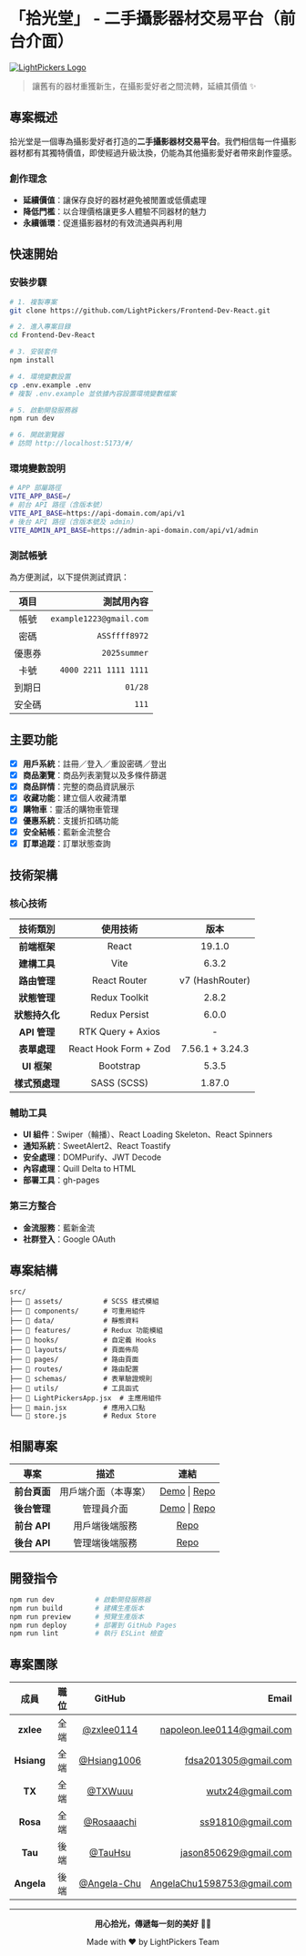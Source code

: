 # 「拾光堂」 - 二手攝影器材交易平台（前台介面）

[![LightPickers Logo](https://raw.githubusercontent.com/LightPickers/Frontend-Dev-React/refs/heads/feature/header/public/homepage/banner/banner-2-lg.png)](https://lightpickers.github.io/Frontend-Dev-React/#/)

> 讓舊有的器材重獲新生，在攝影愛好者之間流轉，延續其價值 ✨

## 專案概述

拾光堂是一個專為攝影愛好者打造的**二手攝影器材交易平台**。我們相信每一件攝影器材都有其獨特價值，即使經過升級汰換，仍能為其他攝影愛好者帶來創作靈感。

### 創作理念

- **延續價值**：讓保存良好的器材避免被閒置或低價處理
- **降低門檻**：以合理價格讓更多人體驗不同器材的魅力
- **永續循環**：促進攝影器材的有效流通與再利用

## 快速開始

### 安裝步驟

```bash
# 1. 複製專案
git clone https://github.com/LightPickers/Frontend-Dev-React.git

# 2. 進入專案目錄
cd Frontend-Dev-React

# 3. 安裝套件
npm install

# 4. 環境變數設置
cp .env.example .env
# 複製 .env.example 並依據內容設置環境變數檔案

# 5. 啟動開發服務器
npm run dev

# 6. 開啟瀏覽器
# 訪問 http://localhost:5173/#/
```

### 環境變數說明

```bash
# APP 部屬路徑
VITE_APP_BASE=/
# 前台 API 路徑（含版本號）
VITE_API_BASE=https://api-domain.com/api/v1
# 後台 API 路徑（含版本號及 admin）
VITE_ADMIN_API_BASE=https://admin-api-domain.com/api/v1/admin
```

### 測試帳號

為方便測試，以下提供測試資訊：

|  項目  |              測試用內容 |
| :----: | ----------------------: |
|  帳號  | `example1223@gmail.com` |
|  密碼  |           `ASSffff8972` |
| 優惠券 |            `2025summer` |
|  卡號  |   `4000 2211 1111 1111` |
| 到期日 |                 `01/28` |
| 安全碼 |                   `111` |

## 主要功能

- [x] **用戶系統**：註冊／登入／重設密碼／登出
- [x] **商品瀏覽**：商品列表瀏覽以及多條件篩選
- [x] **商品詳情**：完整的商品資訊展示
- [x] **收藏功能**：建立個人收藏清單
- [x] **購物車**：靈活的購物車管理
- [x] **優惠系統**：支援折扣碼功能
- [x] **安全結帳**：藍新金流整合
- [x] **訂單追蹤**：訂單狀態查詢

## 技術架構

### 核心技術

|    技術類別    |       使用技術        |      版本       |
| :------------: | :-------------------: | :-------------: |
|  **前端框架**  |         React         |     19.1.0      |
|  **建構工具**  |         Vite          |      6.3.2      |
|  **路由管理**  |     React Router      | v7 (HashRouter) |
|  **狀態管理**  |     Redux Toolkit     |      2.8.2      |
| **狀態持久化** |     Redux Persist     |      6.0.0      |
|  **API 管理**  |   RTK Query + Axios   |        -        |
|  **表單處理**  | React Hook Form + Zod | 7.56.1 + 3.24.3 |
|  **UI 框架**   |       Bootstrap       |      5.3.5      |
| **樣式預處理** |      SASS (SCSS)      |     1.87.0      |

### 輔助工具

- **UI 組件**：Swiper（輪播）、React Loading Skeleton、React Spinners
- **通知系統**：SweetAlert2、React Toastify
- **安全處理**：DOMPurify、JWT Decode
- **內容處理**：Quill Delta to HTML
- **部署工具**：gh-pages

### 第三方整合

- **金流服務**：藍新金流
- **社群登入**：Google OAuth

## 專案結構

```
src/
├── 📁 assets/          # SCSS 樣式模組
├── 📁 components/      # 可重用組件
├── 📁 data/            # 靜態資料
├── 📁 features/        # Redux 功能模組
├── 📁 hooks/           # 自定義 Hooks
├── 📁 layouts/         # 頁面佈局
├── 📁 pages/           # 路由頁面
├── 📁 routes/          # 路由配置
├── 📁 schemas/         # 表單驗證規則
├── 📁 utils/           # 工具函式
├── 📄 LightPickersApp.jsx  # 主應用組件
├── 📄 main.jsx         # 應用入口點
└── 📄 store.js         # Redux Store
```

## 相關專案

|     專案     |         描述         |                                                            連結                                                            |
| :----------: | :------------------: | :------------------------------------------------------------------------------------------------------------------------: |
| **前台頁面** | 用戶端介面（本專案） | [Demo](https://lightpickers.github.io/Frontend-Dev-React/#/) \| [Repo](https://github.com/LightPickers/Frontend-Dev-React) |
| **後台管理** |      管理員介面      |   [Demo](https://lightpickers.github.io/Manage-Dev-React/#/) \| [Repo](https://github.com/LightPickers/Manage-Dev-React)   |
| **前台 API** |    用戶端後端服務    |                                [Repo](https://github.com/LightPickers/Frontend-Dev-Nodejs)                                 |
| **後台 API** |    管理端後端服務    |                                 [Repo](https://github.com/LightPickers/Manage-Dev-Nodejs)                                  |

## 開發指令

```bash
npm run dev          # 啟動開發服務器
npm run build        # 建構生產版本
npm run preview      # 預覽生產版本
npm run deploy       # 部署到 GitHub Pages
npm run lint         # 執行 ESLint 檢查
```

## 專案團隊

|    成員    | 職位 |                    GitHub                    |                      Email |
| :--------: | :--: | :------------------------------------------: | -------------------------: |
| **zxlee**  | 全端 |  [@zxlee0114](https://github.com/zxlee0114)  | napoleon.lee0114@gmail.com |
| **Hsiang** | 全端 | [@Hsiang1006](https://github.com/Hsiang1006) |       fdsa201305@gmail.com |
|   **TX**   | 全端 |     [@TXWuuu](https://github.com/TXWuuu)     |           wutx24@gmail.com |
|  **Rosa**  | 全端 |  [@Rosaaachi](https://github.com/Rosaaachi)  |          ss91810@gmail.com |
|  **Tau**   | 後端 |     [@TauHsu](https://github.com/TauHsu)     |      jason850629@gmail.com |
| **Angela** | 後端 | [@Angela-Chu](https://github.com/Angela-Chu) | AngelaChu1598753@gmail.com |

---

<div align="center">

**用心拾光，傳遞每一刻的美好** 📸✨

Made with ❤️ by LightPickers Team

</div>
